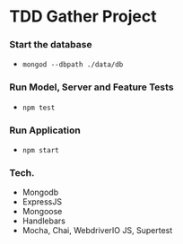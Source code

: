 # TDD Gather Project

### Start the database
* `mongod --dbpath ./data/db`

### Run Model, Server and Feature Tests
* `npm test`

### Run Application
* `npm start`

### Tech.
* Mongodb
* ExpressJS
* Mongoose
* Handlebars
* Mocha, Chai, WebdriverIO JS, Supertest
